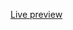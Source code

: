[Live preview]([https://pages.github.com/](https://george-al3xander.github.io/blog-api-frontend-view/)https://george-al3xander.github.io/blog-api-frontend-view/)
